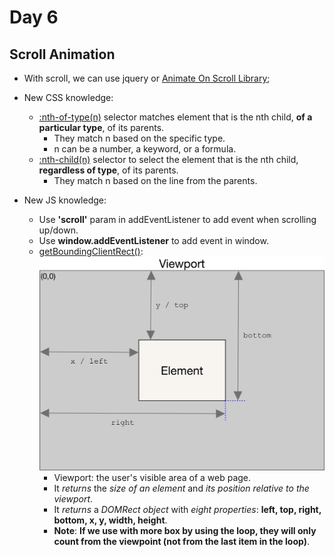 # Day 6
## Scroll Animation

- With scroll, we can use jquery or [Animate On Scroll Library](https://github.com/michalsnik/aos);

- New CSS knowledge:
    - [:nth-of-type(n)](https://www.w3schools.com/cssref/sel_nth-of-type.asp) selector matches element that is the nth child, **of a particular type**, of its parents.
        - They match n based on the specific type.
        - n can be a number, a keyword, or a formula.
    - [:nth-child(n)](https://www.w3schools.com/cssref/sel_nth-child.asp) selector to select the element that is the nth child, **regardless of type**, of its parents.
        - They match n based on the line from the parents.
- New JS knowledge:
    - Use **'scroll'** param in addEventListener to add event when scrolling up/down.
    - Use **window.addEventListener** to add event in window.
    - [getBoundingClientRect()](https://developer.mozilla.org/en-US/docs/Web/API/Element/getBoundingClientRect):
        ![The view port](/Day6/Image/element-box-diagram.png "The view port")
        - Viewport: the user's visible area of a web page.
        - It *returns* the *size of an element* and *its position relative to the viewport*.
        - It *returns* a *DOMRect object* with *eight properties*: **left, top, right, bottom, x, y, width, height**.
        - **Note**: **If we use with more box by using the loop, they will only count from the viewpoint (not from the last item in the loop)**.